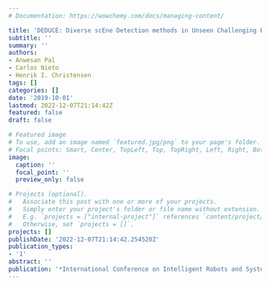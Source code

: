 ```yaml
---
# Documentation: https://wowchemy.com/docs/managing-content/

title: 'DEDUCE: Diverse scEne Detection methods in Unseen Challenging Environments'
subtitle: ''
summary: ''
authors:
- Anwesan Pal
- Carlos Nieto
- Henrik I. Christensen
tags: []
categories: []
date: '2019-10-01'
lastmod: 2022-12-07T21:14:42Z
featured: false
draft: false

# Featured image
# To use, add an image named `featured.jpg/png` to your page's folder.
# Focal points: Smart, Center, TopLeft, Top, TopRight, Left, Right, BottomLeft, Bottom, BottomRight.
image:
  caption: ''
  focal_point: ''
  preview_only: false

# Projects (optional).
#   Associate this post with one or more of your projects.
#   Simply enter your project's folder or file name without extension.
#   E.g. `projects = ["internal-project"]` references `content/project/deep-learning/index.md`.
#   Otherwise, set `projects = []`.
projects: []
publishDate: '2022-12-07T21:14:42.254520Z'
publication_types:
- '1'
abstract: ''
publication: '*International Conference on Intelligent Robots and Systems (IROS)*'
---
```

